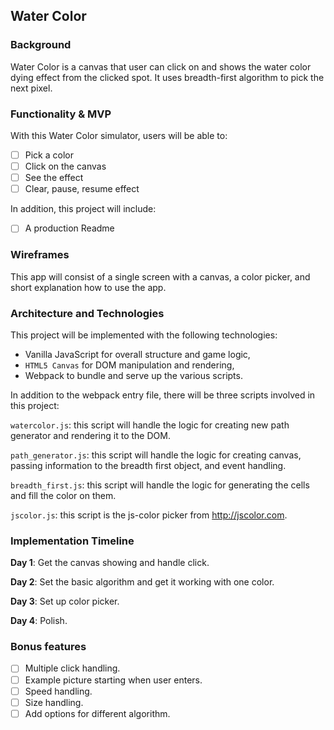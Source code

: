 ## Water Color

### Background

Water Color is a canvas that user can click on and shows the water color dying effect from the clicked spot.
It uses breadth-first algorithm to pick the next pixel.

### Functionality & MVP  

With this Water Color simulator, users will be able to:

- [ ] Pick a color
- [ ] Click on the canvas
- [ ] See the effect
- [ ] Clear, pause, resume effect

In addition, this project will include:

- [ ] A production Readme

### Wireframes

This app will consist of a single screen with a canvas, a color picker, and short explanation how to use the app.

[wireframes]: ./wireframes

### Architecture and Technologies

This project will be implemented with the following technologies:

- Vanilla JavaScript for overall structure and game logic,
- `HTML5 Canvas` for DOM manipulation and rendering,
- Webpack to bundle and serve up the various scripts.

In addition to the webpack entry file, there will be three scripts involved in this project:

`watercolor.js`: this script will handle the logic for creating new path generator and rendering it to the DOM.

`path_generator.js`: this script will handle the logic for creating canvas, passing information to the breadth first object, and event handling.

`breadth_first.js`: this script will handle the logic for generating the cells and fill the color on them.

`jscolor.js`: this script is the js-color picker from http://jscolor.com.



### Implementation Timeline

**Day 1**: Get the canvas showing and handle click.

**Day 2**: Set the basic algorithm and get it working with one color.

**Day 3**: Set up color picker.

**Day 4**: Polish.

### Bonus features

- [ ] Multiple click handling.
- [ ] Example picture starting when user enters.
- [ ] Speed handling.
- [ ] Size handling.
- [ ] Add options for different algorithm.
